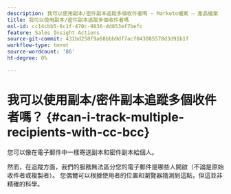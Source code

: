 ```yaml
---
description: 我可以使用副本/密件副本追蹤多個收件者嗎 — Marketo檔案 — 產品檔案
title: 我可以使用副本/密件副本追蹤多個收件者嗎
exl-id: cc14cbb5-6c1f-470c-9836-dd853ef7befc
feature: Sales Insight Actions
source-git-commit: 431bd258f9a68bbb9df7acf043085578d3d91b1f
workflow-type: tm+mt
source-wordcount: '86'
ht-degree: 0%

---
```


# 我可以使用副本/密件副本追蹤多個收件者嗎？ {#can-i-track-multiple-recipients-with-cc-bcc}

您可以像在電子郵件中一樣寄送副本和密件副本給個人。

然而，在追蹤方面，我們的服務無法區分您的電子郵件是哪些人開啟（不論是原始收件者或複製者）。 您偶爾可以根據使用者的位置和瀏覽器猜測到這點，但這並非精確的科學。
